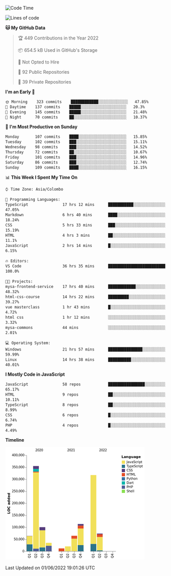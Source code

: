 
<!--START_SECTION:waka-->
![Code Time](http://img.shields.io/badge/Code%20Time-0%20secs-blue)

![Lines of code](https://img.shields.io/badge/From%20Hello%20World%20I%27ve%20Written-1%20Million%20lines%20of%20code-blue)

**🐱 My GitHub Data** 

> 🏆 449 Contributions in the Year 2022
 > 
> 📦 654.5 kB Used in GitHub's Storage 
 > 
> 🚫 Not Opted to Hire
 > 
> 📜 92 Public Repositories 
 > 
> 🔑 39 Private Repositories  
 > 
**I'm an Early 🐤** 

```text
🌞 Morning    323 commits    ████████████░░░░░░░░░░░░░   47.85% 
🌆 Daytime    137 commits    █████░░░░░░░░░░░░░░░░░░░░   20.3% 
🌃 Evening    145 commits    █████░░░░░░░░░░░░░░░░░░░░   21.48% 
🌙 Night      70 commits     ██░░░░░░░░░░░░░░░░░░░░░░░   10.37%

```
📅 **I'm Most Productive on Sunday** 

```text
Monday       107 commits    ████░░░░░░░░░░░░░░░░░░░░░   15.85% 
Tuesday      102 commits    ███░░░░░░░░░░░░░░░░░░░░░░   15.11% 
Wednesday    98 commits     ███░░░░░░░░░░░░░░░░░░░░░░   14.52% 
Thursday     72 commits     ██░░░░░░░░░░░░░░░░░░░░░░░   10.67% 
Friday       101 commits    ███░░░░░░░░░░░░░░░░░░░░░░   14.96% 
Saturday     86 commits     ███░░░░░░░░░░░░░░░░░░░░░░   12.74% 
Sunday       109 commits    ████░░░░░░░░░░░░░░░░░░░░░   16.15%

```


📊 **This Week I Spent My Time On** 

```text
⌚︎ Time Zone: Asia/Colombo

💬 Programming Languages: 
TypeScript               17 hrs 12 mins      ███████████░░░░░░░░░░░░░░   47.05% 
Markdown                 6 hrs 40 mins       ████░░░░░░░░░░░░░░░░░░░░░   18.24% 
CSS                      5 hrs 33 mins       ███░░░░░░░░░░░░░░░░░░░░░░   15.19% 
HTML                     4 hrs 3 mins        ██░░░░░░░░░░░░░░░░░░░░░░░   11.1% 
JavaScript               2 hrs 14 mins       █░░░░░░░░░░░░░░░░░░░░░░░░   6.15%

🔥 Editors: 
VS Code                  36 hrs 35 mins      █████████████████████████   100.0%

🐱‍💻 Projects: 
mysa-frontend-service    17 hrs 40 mins      ████████████░░░░░░░░░░░░░   48.32% 
html-css-course          14 hrs 22 mins      █████████░░░░░░░░░░░░░░░░   39.27% 
vue masterclass          1 hr 43 mins        █░░░░░░░░░░░░░░░░░░░░░░░░   4.72% 
html css                 1 hr 12 mins        ░░░░░░░░░░░░░░░░░░░░░░░░░   3.32% 
mysa-commons             44 mins             ░░░░░░░░░░░░░░░░░░░░░░░░░   2.01%

💻 Operating System: 
Windows                  21 hrs 57 mins      ███████████████░░░░░░░░░░   59.99% 
Linux                    14 hrs 38 mins      ██████████░░░░░░░░░░░░░░░   40.01%

```

**I Mostly Code in JavaScript** 

```text
JavaScript               58 repos            ████████████████░░░░░░░░░   65.17% 
HTML                     9 repos             ██░░░░░░░░░░░░░░░░░░░░░░░   10.11% 
TypeScript               8 repos             ██░░░░░░░░░░░░░░░░░░░░░░░   8.99% 
CSS                      6 repos             █░░░░░░░░░░░░░░░░░░░░░░░░   6.74% 
PHP                      4 repos             █░░░░░░░░░░░░░░░░░░░░░░░░   4.49%

```


**Timeline**

![Chart not found](https://raw.githubusercontent.com/ccweerasinghe1994/ccweerasinghe1994/master/charts/bar_graph.png) 


 Last Updated on 01/06/2022 19:01:26 UTC
<!--END_SECTION:waka-->
